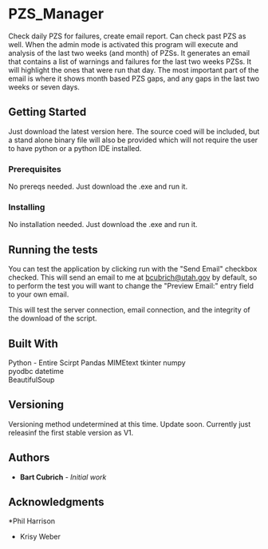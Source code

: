 # PZS_Manager
Check daily PZS for failures, create email report. Can check past PZS as well. When the admin mode is activated this program will execute and analysis of the last two weeks (and month) of PZSs. It generates an email that contains a list of warnings and failures for the last two weeks PZSs. It will highlight the ones that were run that day. The most important part of the email is where it shows month based PZS gaps, and any gaps in the last two weeks or seven days. 

## Getting Started

Just download the latest version here. The source coed will be included, but  a stand alone binary file will also be provided which will not require the user to have python or a python IDE installed.

### Prerequisites

No prereqs needed. Just download the .exe and run it. 


### Installing

No installation needed. Just download the .exe and run it. 


## Running the tests

You can test the application by clicking run with the "Send Email" checkbox checked. This will send an email to me at bcubrich@utah.gov by default, so to perform the test you will want to change the "Preview Email:" entry field to your own email. 

This will test the server connection, email connection, and the integrity of the download of the script.


## Built With

Python - Entire Scirpt
Pandas
MIMEtext
tkinter
numpy        
pyodbc 
datetime  
BeautifulSoup



## Versioning

Versioning method undetermined at this time. Update soon. Currently just releasinf the first stable version as V1.

## Authors

* **Bart Cubrich** - *Initial work* 

## Acknowledgments

*Phil Harrison 
* Krisy Weber
